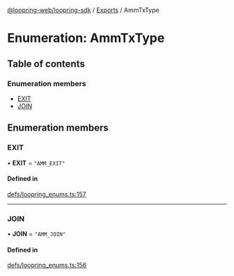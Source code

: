 [@loopring-web/loopring-sdk](../README.md) / [Exports](../modules.md) / AmmTxType

# Enumeration: AmmTxType

## Table of contents

### Enumeration members

- [EXIT](AmmTxType.md#exit)
- [JOIN](AmmTxType.md#join)

## Enumeration members

### EXIT

• **EXIT** = `"AMM_EXIT"`

#### Defined in

[defs/loopring_enums.ts:157](https://github.com/Loopring/loopring_sdk/blob/18accaa/src/defs/loopring_enums.ts#L157)

___

### JOIN

• **JOIN** = `"AMM_JOIN"`

#### Defined in

[defs/loopring_enums.ts:156](https://github.com/Loopring/loopring_sdk/blob/18accaa/src/defs/loopring_enums.ts#L156)
